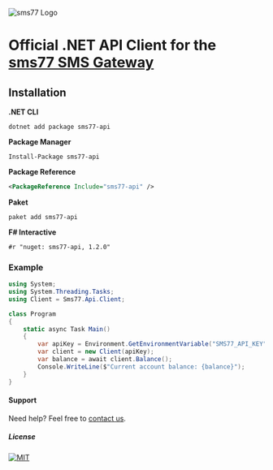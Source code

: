 ![](https://www.sms77.io/wp-content/uploads/2019/07/sms77-Logo-400x79.png "sms77 Logo")

# Official .NET API Client for the [sms77 SMS Gateway](https://www.sms77.io)

## Installation

**.NET CLI**
```shell
dotnet add package sms77-api
```

**Package Manager**
```shell
Install-Package sms77-api
```

**Package Reference**
```xml
<PackageReference Include="sms77-api" />
```

**Paket**
```shell
paket add sms77-api
```

**F# Interactive**
```shell
#r "nuget: sms77-api, 1.2.0"
```


### Example

```c#
using System;
using System.Threading.Tasks;
using Client = Sms77.Api.Client;

class Program
{
    static async Task Main()
    {
        var apiKey = Environment.GetEnvironmentVariable("SMS77_API_KEY");
        var client = new Client(apiKey);
        var balance = await client.Balance();
        Console.WriteLine($"Current account balance: {balance}");
    }
}
```


#### Support
Need help? Feel free to [contact us](https://www.sms77.io/en/company/contact/).


##### License
[![MIT](https://img.shields.io/badge/License-MIT-teal.svg)](LICENSE)
